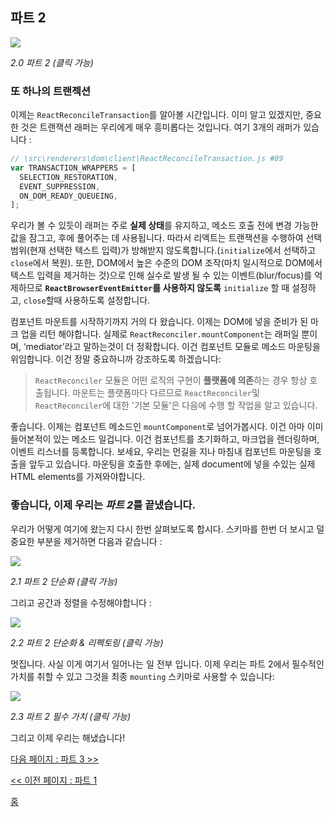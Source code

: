 ## 파트 2

[![](https://rawgit.com/Bogdan-Lyashenko/Under-the-hood-ReactJS/master/stack/images/2/part-2.svg)](https://rawgit.com/Bogdan-Lyashenko/Under-the-hood-ReactJS/master/stack/images/2/part-2.svg)

<em>2.0 파트 2 (클릭 가능)</em>

### 또 하나의 트랜젝션

이제는 `ReactReconcileTransaction`를 알아볼 시간입니다. 이미 알고 있겠지만, 중요한 것은 트랜잭션 래퍼는 우리에게 매우 흥미롭다는 것입니다. 여기 3개의 래퍼가 있습니다 :

```javascript
// \src\renderers\dom\client\ReactReconcileTransaction.js #89
var TRANSACTION_WRAPPERS = [
  SELECTION_RESTORATION,
  EVENT_SUPPRESSION,
  ON_DOM_READY_QUEUEING,
];
```

우리가 볼 수 있듯이 래퍼는 주로 **실제 상태**를 유지하고, 메소드 호출 전에 변경 가능한 값을 잠그고, 후에 풀어주는 데 사용됩니다. 따라서 리엑트는 트랜잭션을 수행하여 선택 범위(현재 선택한 텍스트 입력)가 방해받지 않도록합니다.(`initialize`에서 선택하고 `close`에서 복원). 또한, DOM에서 높은 수준의 DOM 조작(마치 일시적으로 DOM에서 텍스트 입력을 제거하는 것)으로 인해 실수로 발생 될 수 있는 이벤트(blur/focus)를 억제하므로 **`ReactBrowserEventEmitter`를 사용하지 않도록** `initialize` 할 때 설정하고, `close`할때 사용하도록 설정합니다.


컴포넌트 마운트를 시작하기까지 거의 다 왔습니다. 이제는 DOM에 넣을 준비가 된 마크 업을 리턴 해야합니다. 실제로 `ReactReconciler.mountComponent`는 래퍼일 뿐이며, ‘mediator’라고 말하는것이 더 정확합니다. 이건 컴포넌트 모듈로 메소드 마운팅을 위임합니다. 이건 정말 중요하니까 강조하도록 하겠습니다: 


> `ReactReconciler` 모듈은 어떤 로직의 구현이 **플랫폼에 의존**하는 경우 항상 호출됩니다. 마운트는 플랫폼마다 다르므로 `ReactReconciler`및 `ReactReconciler`에 대한 '기본 모듈'은 다음에 수행 할 작업을 알고 있습니다.


좋습니다. 이제는 컴포넌트 메소드인 `mountComponent`로 넘어가봅시다. 이건 아마 이미 들어본적이 있는 메소드 일겁니다. 이건 컴포넌트를 초기화하고, 마크업을 렌더링하며, 이벤트 리스너를 등록합니다. 보세요, 우리는 먼길을 지나 마침내 컴포넌트 마운팅을 호출을 앞두고 있습니다. 마운팅을 호출한 후에는, 실제 document에 넣을 수있는 실제 HTML elements를 가져와야합니다.



### 좋습니다, 이제 우리는 *파트 2*를 끝냈습니다.


우리가 어떻게 여기에 왔는지 다시 한번 살펴보도록 합시다. 스키마를 한번 더 보시고 덜 중요한 부분을 제거하면 다음과 같습니다 :


[![](https://rawgit.com/Bogdan-Lyashenko/Under-the-hood-ReactJS/master/stack/images/2/part-2-A.svg)](https://rawgit.com/Bogdan-Lyashenko/Under-the-hood-ReactJS/master/stack/images/2/part-2-A.svg)


<em>2.1 파트 2 단순화 (클릭 가능)</em>


그리고 공간과 정렬을 수정해야합니다 :


[![](https://rawgit.com/Bogdan-Lyashenko/Under-the-hood-ReactJS/master/stack/images/2/part-2-B.svg)](https://rawgit.com/Bogdan-Lyashenko/Under-the-hood-ReactJS/master/stack/images/2/part-2-B.svg)


<em>2.2 파트 2 단순화 & 리펙토링 (클릭 가능)</em>


멋집니다. 사실 이게 여기서 일어나는 일 전부 입니다. 이제 우리는 파트 2에서 필수적인 가치를 취할 수 있고 그것을 최종 `mounting` 스키마로 사용할 수 있습니다:


[![](https://rawgit.com/Bogdan-Lyashenko/Under-the-hood-ReactJS/master/stack/images/2/part-2-C.svg)](https://rawgit.com/Bogdan-Lyashenko/Under-the-hood-ReactJS/master/stack/images/2/part-2-C.svg)


<em>2.3 파트 2 필수 가치 (클릭 가능)</em>


그리고 이제 우리는 해냈습니다!


[다음 페이지 : 파트 3 >>](./Part-3.md)

[<< 이전 페이지 : 파트 1](./Part-1.md)


[홈](../../README.md)
